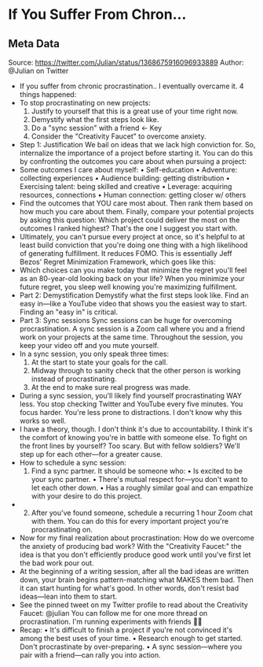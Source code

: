 # If You Suffer From Chron...

## Meta Data

Source:  https://twitter.com/Julian/status/1368675916096933889 
Author: @Julian on Twitter

- If you suffer from chronic procrastination..
  I eventually overcame it.
  4 things happened:
- To stop procrastinating on new projects:
  1. Justify to yourself that this is a great use of your time right now. 
  2. Demystify what the first steps look like.
  3. Do a "sync session" with a friend ← Key
  4. Consider the "Creativity Faucet" to overcome anxiety.
- Step 1: Justification
  We bail on ideas that we lack high conviction for. So, internalize the importance of a project before starting it. 
  You can do this by confronting the outcomes you care about when pursuing a project:
- Some outcomes I care about myself:
  • Self-education
  • Adventure: collecting experiences
  ‍• Audience building: getting distribution
  • Exercising talent: being skilled and creative
  • Leverage: acquiring resources, connections
  • Human connection: getting closer w/ others
- Find the outcomes that YOU care most about.
  Then rank them based on how much you care about them.
  Finally, compare your potential projects by asking this question: 
  Which project could deliver the most on the outcomes I ranked highest?
  That's the one I suggest you start with.
- Ultimately, you can't pursue every project at once, so it's helpful to at least build conviction that you're doing one thing with a high likelihood of generating fulfillment. 
  It reduces FOMO.
  This is essentially Jeff Bezos' Regret Minimization Framework, which goes like this:
- Which choices can you make today that minimize the regret you'll feel as an 80-year-old looking back on your life? 
  When you minimize your future regret, you sleep well knowing you're maximizing fulfillment.
- Part 2: Demystification
  Demystify what the first steps look like. 
  Find an easy in—like a YouTube video that shows you the easiest way to start.
  Finding an "easy in" is critical.
- Part 3: Sync sessions
  Sync sessions can be huge for overcoming procrastination.
  A sync session is a Zoom call where you and a friend work on your projects at the same time.
  Throughout the session, you keep your video off and you mute yourself.
- In a sync session, you only speak three times:
  1. At the start to state your goals for the call.
  2. Midway through to sanity check that the other person is working instead of procrastinating.
  3. At the end to make sure real progress was made.
- During a sync session, you'll likely find yourself procrastinating WAY less.
  You stop checking Twitter and YouTube every five minutes.
  You focus harder. You're less prone to distractions.
  I don't know why this works so well.
- I have a theory, though.
  I don't think it's due to accountability. 
  I think it's the comfort of knowing you're in battle with someone else.
  To fight on the front lines by yourself? Too scary. 
  But with fellow soldiers? We'll step up for each other—for a greater cause.
- How to schedule a sync session:
  1. Find a sync partner. It should be someone who:
  • Is excited to be your sync partner.
  • There's mutual respect for—you don't want to let each other down.
  • Has a roughly similar goal and can empathize with your desire to do this project.
- 2. After you've found someone, schedule a recurring 1 hour Zoom chat with them.
  You can do this for every important project you're procrastinating on.
- Now for my final realization about procrastination:
  How do we overcome the anxiety of producing bad work? 
  With the "Creativity Faucet:" the idea is that you don't efficiently produce good work until you've first let the bad work pour out.
- At the beginning of a writing session, after all the bad ideas are written down, your brain begins pattern-matching what MAKES them bad. 
  Then it can start hunting for what's good.
  In other words, don't resist bad ideas—lean into them to start.
- See the pinned tweet on my Twitter profile to read about the Creativity Faucet: 
  @julian
  You can follow me for one more thread on procrastination. I'm running experiments with friends 🦖💨
- Recap:
  • It's difficult to finish a project if you're not convinced it's among the best uses of your time.
  • Research enough to get started. Don't procrastinate by over-preparing.
  • A sync session—where you pair with a friend—can rally you into action.
